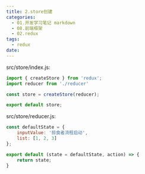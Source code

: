 ```yaml
---
title: 2.store创建
categories:
  - 01.开发学习笔记 markdown
  - 08.前端框架
  - 02.redux
tags:
  - redux
date:
---
```


src/store/index.js:

```javascript
import { createStore } from 'redux';
import reducer from './reducer'

const store = createStore(reducer);

export default store;

```

src/store/reducer.js:

```js
const defaultState = {
	inputValue: '掠食者流程启动',
	list: [1, 2, 3]
};

export default (state = defaultState, action) => {
	return state;
}

```